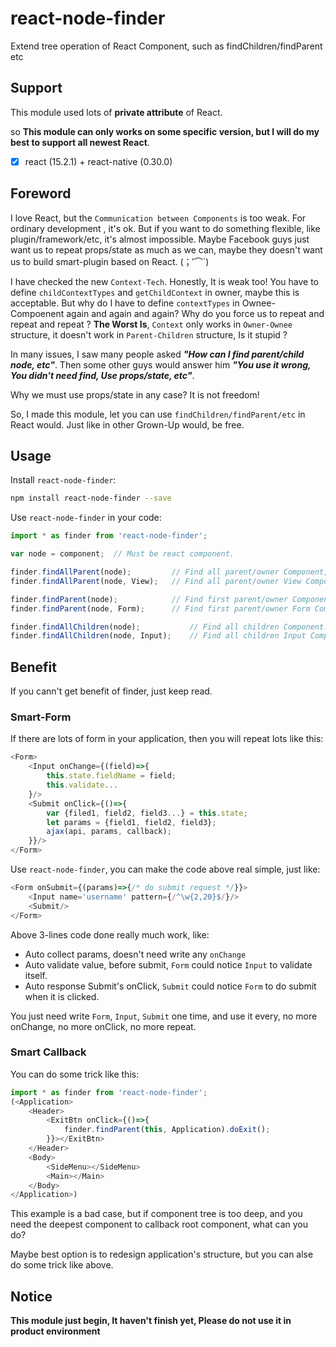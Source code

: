 # react-node-finder

Extend tree operation of React Component, such as findChildren/findParent etc

## Support

This module used lots of **private attribute** of React.

so **This module can only works on some specific version, but I will do my best to support all newest React**.

- [x] react (15.2.1) + react-native (0.30.0)

## Foreword

I love React, but the `Communication between Components` is too weak. For ordinary development , it's ok. But if you want to do something flexible, like plugin/framework/etc, it's almost impossible. Maybe Facebook guys just want us to repeat props/state as much as we can, maybe they doesn't want us to build smart-plugin based on React. (；′⌒`)

I have checked the new `Context-Tech`. Honestly, It is weak too! You have to define `childContextTypes` and `getChildContext` in owner, maybe this is acceptable. But why do I have to define `contextTypes` in Ownee-Compoenent again and again and again? Why do you force us to repeat and repeat and repeat ? **The Worst Is**, `Context` only works in `Owner-Ownee` structure, it doesn't work in `Parent-Children` structure, Is it stupid ?

In many issues, I saw many people asked **_"How can I find parent/child node, etc"_**.  Then some other guys would answer him _**"You use it wrong, You didn't need find, Use props/state, etc"**_.

Why we must use props/state in any case? It is not freedom!
  
So, I made this module, let you can use `findChildren/findParent/etc` in React would.
Just like in other Grown-Up would, be free.

## Usage

Install `react-node-finder`:

```bash
npm install react-node-finder --save
```

Use `react-node-finder` in your code:

```js
import * as finder from 'react-node-finder';

var node = component;  // Must be react component.

finder.findAllParent(node);         // Find all parent/owner Component, until root.
finder.findAllParent(node, View);   // Find all parent/owner View Component, until root.

finder.findParent(node);            // Find first parent/owner Component.
finder.findParent(node, Form);      // Find first parent/owner Form Component.

finder.findAllChildren(node);           // Find all children Component.
finder.findAllChildren(node, Input);    // Find all children Input Component.
```

## Benefit

If you cann't get benefit of finder, just keep read.

### Smart-Form

If there are lots of form in your application, then you will repeat lots like this:

```js
<Form>
    <Input onChange={(field)=>{
        this.state.fieldName = field;
        this.validate...
    }/>
    <Submit onClick={()=>{
        var {filed1, field2, field3...} = this.state;
        let params = {field1, field2, field3};
        ajax(api, params, callback);
    }}/>
</Form>
```

Use `react-node-finder`, you can make the code above real simple, just like:

```js
<Form onSubmit={(params)=>{/* do submit request */}}>
    <Input name='username' pattern={/^\w{2,20}$/}/>
    <Submit/>
</Form>
```

Above 3-lines code done really much work, like:
+ Auto collect params, doesn't need write any `onChange`
+ Auto validate value, before submit, `Form` could notice `Input` to validate itself.
+ Auto response Submit's onClick, `Submit` could notice `Form` to do submit when it is clicked.

You just need write `Form`, `Input`, `Submit` one time, and use it every, no more onChange, no more onClick, no more repeat.

### Smart Callback

You can do some trick like this:

```js
import * as finder from 'react-node-finder';
(<Application>
    <Header>
        <ExitBtn onClick={()=>{
            finder.findParent(this, Application).doExit();
        }}></ExitBtn>
    </Header>
    <Body>
        <SideMenu></SideMenu>
        <Main></Main>
    </Body>
</Application>)
```

This example is a bad case, but if component tree is too deep, and you need the deepest component to callback root component, what can you do? 

Maybe best option is to redesign application's structure, but you can alse do some trick like above.

## Notice

**This module just begin, It haven't finish yet, Please do not use it in product environment**
